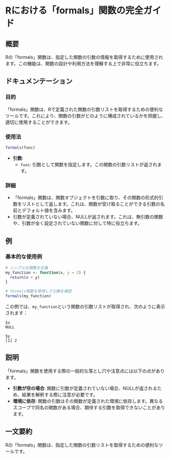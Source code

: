 <!--
Meta Description: # Rにおける「formals」関数の完全ガイド ## 概要 Rの「formals」関数は、指定した関数の引数の情報を取得するために使用されます。この機能は、関数の設計や利用方法を理解する上で非常に役立ちます。 ## ドキュメンテーション ### 目的 「formals」関数は、Rで定義された関数の...
Meta Keywords: formals, 関数は, my_function, func, これは
-->

# Rにおける「formals」関数の完全ガイド

## 概要
Rの「formals」関数は、指定した関数の引数の情報を取得するために使用されます。この機能は、関数の設計や利用方法を理解する上で非常に役立ちます。

## ドキュメンテーション
### 目的
「formals」関数は、Rで定義された関数の引数リストを取得するための便利なツールです。これにより、関数の引数がどのように構成されているかを把握し、適切に使用することができます。

### 使用法
```R
formals(func)
```
- **引数**:
  - `func`: 引数として関数を指定します。この関数の引数リストが返されます。

### 詳細
- 「formals」関数は、関数オブジェクトを引数に取り、その関数の形式的引数をリストとして返します。これは、関数が受け取ることができる引数の名前とデフォルト値を含みます。
- 引数が定義されていない場合、NULLが返されます。これは、無引数の関数や、引数が全く設定されていない関数に対して特に役立ちます。

## 例
### 基本的な使用例
```R
# シンプルな関数を定義
my_function <- function(x, y = 2) {
  return(x + y)
}

# formals関数を使用して引数を確認
formals(my_function)
```
この例では、`my_function`という関数の引数リストが取得され、次のように表示されます：
```
$x
NULL

$y
[1] 2
```

## 説明
「formals」関数を使用する際の一般的な落とし穴や注意点には以下の点があります。

- **引数が空の場合**: 関数に引数が定義されていない場合、NULLが返されるため、結果を解釈する際に注意が必要です。
- **環境に依存**: 関数の引数はその関数が定義された環境に依存します。異なるスコープで同名の関数がある場合、期待する引数を取得できないことがあります。

## 一文要約
Rの「formals」関数は、指定した関数の引数リストを取得するための便利なツールです。